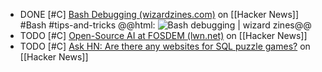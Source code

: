 - DONE [#C] [Bash Debugging (wizardzines.com)](https://news.ycombinator.com/item?id=39568728) on [[Hacker News]] #Bash #tips-and-tricks
  @@html: <img src="https://wizardzines.com/images/uploads/bash-debugging.png" alt="Bash debugging | wizard zines" class="book-cover invert" />@@
- TODO [#C] [Open-Source AI at FOSDEM (lwn.net)](https://news.ycombinator.com/item?id=39567960) on [[Hacker News]]
- TODO [#C] [Ask HN: Are there any websites for SQL puzzle games?](https://news.ycombinator.com/item?id=39547822) on [[Hacker News]]